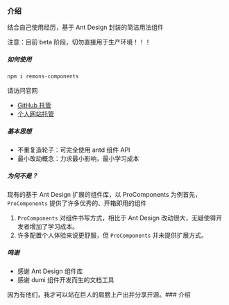 ### 介绍

结合自己使用经历，基于 Ant Design 封装的简洁用法组件

<Alert type="warning">
  注意：目前 beta 阶段，切勿直接用于生产环境！！！
</Alert>

##### 如何使用

```bash
npm i remons-components
```

请访问官网

- [GitHub 托管](https://liremons.github.io/remons-components/)
- [个人网站托管](http://remons.cn:8001/remons-components/)

##### 基本思想

- 不重复造轮子：可完全使用 antd 组件 API
- 最小改动概念：力求最小影响，最小学习成本

##### 为何不是？

现有的基于 Ant Design 扩展的组件库，以 ProComponents 为例首先，`ProComponents` 提供了许多优秀的、开箱即用的组件

1. `ProComponents` 对组件书写方式，相比于 Ant Design 改动很大，无疑使得开发者增加了学习成本。
2. 许多配置个人体验来说更舒服，但 `ProComponents` 并未提供扩展方式。

##### 鸣谢

- 感谢 Ant Design 组件库
- 感谢 dumi 组件开发而生的文档工具

因为有他们，我才可以站在巨人的肩膀上产出并分享开源。### 介绍

